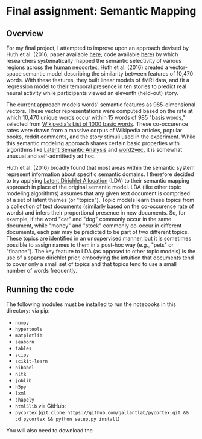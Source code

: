 # Final assignment: Semantic Mapping

## Overview

For my final project, I attempted to improve upon an approach devised by Huth et al. (2016; paper available [here](https://www.nature.com/articles/nature17637); code available [here](https://github.com/HuthLab/speechmodeltutorial/)) by which researchers systematically mapped the semantic selectivity of various regions across the human neocortex.  Huth et al. (2016) created a vector-space semantic model describing the similarity between features of 10,470 words.  With these features, they built linear models of fMRI data, and fit a regression model to their temporal presence in ten stories to predict real neural activity while participants viewed an eleventh (held-out) story.  

The current approach models words' semantic features as 985-dimensional vectors.  These vector representations were computed based on the rate at which 10,470 unique words occur within 15 words of 985 "basis words," selected from [Wikipedia's List of 1000 basic words](https://simple.wikipedia.org/wiki/Wikipedia:List_of_1000_basic_words). These co-occurence rates were drawn from a massive corpus of Wikipedia articles, popular books, reddit comments, and the story stimuli used in the experiment.  While this semantic modeling approach shares certain basic properties with algorithms like [Latent Semantic Analysis](https://en.wikipedia.org/wiki/Latent_semantic_analysis) and [word2vec](https://en.wikipedia.org/wiki/Word2vec), it is somewhat unusual and self-admittedly ad hoc.

Huth et al. (2016) broadly found that most areas within the semantic system represent information about specific semantic domains.  I therefore decided to try applying [Latent Dirichlet Allocation](https://en.wikipedia.org/wiki/Latent_Dirichlet_allocation) (LDA) to their semantic mapping approach in place of the original semantic model.  LDA (like other topic modeling algorithms) assumes that any given text document is comprised of a set of latent themes (or "topics").  Topic models learn these topics from a collection of text documents (similarly based on the co-occurence rate of words) and infers their proportional presence in new documents.  So, for example, if the word "cat" and "dog" commonly occur in the same document, while "money" and "stock" commonly co-occur in different documents, each pair may be predicted to be part of two different topics.  These topics are identified in an unsupervised manner, but it is sometimes possible to assign names to them in a post-hoc way (e.g., "pets" or "finance").  The key feature to LDA (as opposed to other topic models) is the use of a sparse dirichlet prior, embodying the intuition that documents tend to cover only a small set of topics and that topics tend to use a small number of words frequently.

## Running the code

The following modules must be installed to run the notebooks in this directory:
via pip:
- `numpy`
- `hypertools`
- `matplotlib`
- `seaborn`
- `tables`
- `scipy`
- `scikit-learn`
- `nibabel`
- `nltk`
- `joblib`
- `h5py`
- `lxml`
- `shapely`
- `html5lib`
via GitHub:
- `pycortex` (`git clone https://github.com/gallantlab/pycortex.git && cd pycortex && python setup.py install`)

You will also need to download the
